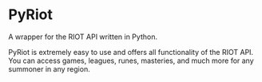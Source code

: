 PyRiot
======

A wrapper for the RIOT API written in Python.

PyRiot is extremely easy to use and offers all functionality of the RIOT API. You can access games, leagues, runes, masteries, and much more for any summoner in any region.
